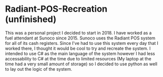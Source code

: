 # Radiant-POS-Recreation (unfinished)
This was a personal project I decided to start in 2018. I have worked as a fuel attendant at Sunoco since 2015. Sunoco uses the Radiant POS system for all of its cash registers. Since I've had to use this system every day that I worked there, I thought it would be cool to try and recreate the system. I intended to use C# as the main language of the system however I had less accessability to C# at the time due to limited resources (My laptop at the time had a very small amount of storage) so I decided to use python as well to lay out the logic of the system.

